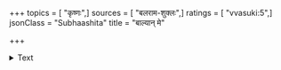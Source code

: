 +++
topics = [ "कृष्णः",]
sources = [ "बलराम-शुक्लः",]
ratings = [ "vvasuki:5",]
jsonClass = "Subhaashita"
title = "बाल्यान् मे"

+++

<details><summary>Text</summary>

बाल्यान् मे कृष्ण ते तृष्णा युवत्वे युवतां गता।  
वार्धके वर्धिता, नैषा मरिष्यति मरिष्यति॥
</details>
